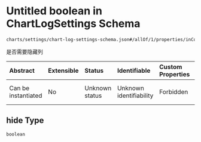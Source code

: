 # Untitled boolean in ChartLogSettings Schema

```txt
charts/settings/chart-log-settings-schema.json#/allOf/1/properties/inColumns/items/properties/hide
```

是否需要隐藏列

| Abstract            | Extensible | Status         | Identifiable            | Custom Properties | Additional Properties | Access Restrictions | Defined In                                                                                                       |
| :------------------ | :--------- | :------------- | :---------------------- | :---------------- | :-------------------- | :------------------ | :--------------------------------------------------------------------------------------------------------------- |
| Can be instantiated | No         | Unknown status | Unknown identifiability | Forbidden         | Allowed               | none                | [chart-log-settings-schema.json\*](../out/charts/settings/chart-log-settings-schema.json "open original schema") |

## hide Type

`boolean`
